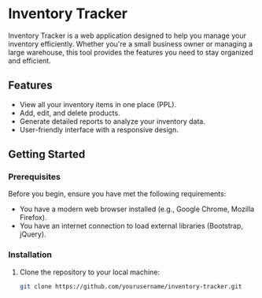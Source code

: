 # Inventory Tracker

Inventory Tracker is a web application designed to help you manage your inventory efficiently. Whether you're a small business owner or managing a large warehouse, this tool provides the features you need to stay organized and efficient.

## Features

- View all your inventory items in one place (PPL).
- Add, edit, and delete products.
- Generate detailed reports to analyze your inventory data.
- User-friendly interface with a responsive design.

## Getting Started

### Prerequisites

Before you begin, ensure you have met the following requirements:

- You have a modern web browser installed (e.g., Google Chrome, Mozilla Firefox).
- You have an internet connection to load external libraries (Bootstrap, jQuery).

### Installation

1. Clone the repository to your local machine:

   ```bash
   git clone https://github.com/yourusername/inventory-tracker.git

